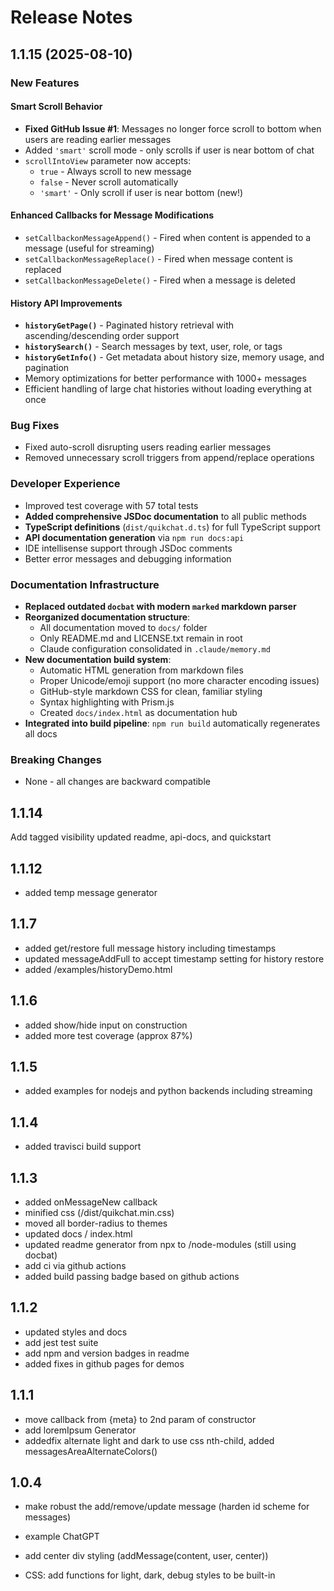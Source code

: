 # Release Notes

## 1.1.15 (2025-08-10)

### New Features

#### Smart Scroll Behavior
- **Fixed GitHub Issue #1**: Messages no longer force scroll to bottom when users are reading earlier messages
- Added `'smart'` scroll mode - only scrolls if user is near bottom of chat
- `scrollIntoView` parameter now accepts:
  - `true` - Always scroll to new message
  - `false` - Never scroll automatically  
  - `'smart'` - Only scroll if user is near bottom (new!)

#### Enhanced Callbacks for Message Modifications
- `setCallbackonMessageAppend()` - Fired when content is appended to a message (useful for streaming)
- `setCallbackonMessageReplace()` - Fired when message content is replaced
- `setCallbackonMessageDelete()` - Fired when a message is deleted

#### History API Improvements
- **`historyGetPage()`** - Paginated history retrieval with ascending/descending order support
- **`historySearch()`** - Search messages by text, user, role, or tags
- **`historyGetInfo()`** - Get metadata about history size, memory usage, and pagination
- Memory optimizations for better performance with 1000+ messages
- Efficient handling of large chat histories without loading everything at once

### Bug Fixes
- Fixed auto-scroll disrupting users reading earlier messages
- Removed unnecessary scroll triggers from append/replace operations

### Developer Experience
- Improved test coverage with 57 total tests  
- **Added comprehensive JSDoc documentation** to all public methods
- **TypeScript definitions** (`dist/quikchat.d.ts`) for full TypeScript support
- **API documentation generation** via `npm run docs:api`
- IDE intellisense support through JSDoc comments
- Better error messages and debugging information

### Documentation Infrastructure
- **Replaced outdated `docbat` with modern `marked` markdown parser**
- **Reorganized documentation structure**:
  - All documentation moved to `docs/` folder
  - Only README.md and LICENSE.txt remain in root
  - Claude configuration consolidated in `.claude/memory.md`
- **New documentation build system**:
  - Automatic HTML generation from markdown files
  - Proper Unicode/emoji support (no more character encoding issues)
  - GitHub-style markdown CSS for clean, familiar styling
  - Syntax highlighting with Prism.js
  - Created `docs/index.html` as documentation hub
- **Integrated into build pipeline**: `npm run build` automatically regenerates all docs

### Breaking Changes
- None - all changes are backward compatible

## 1.1.14 

Add tagged visibility 
updated readme, api-docs, and quickstart


## 1.1.12 

* added temp message generator

## 1.1.7

* added get/restore full message history including timestamps
* updated messageAddFull to accept timestamp setting for history restore
* added /examples/historyDemo.html

## 1.1.6

* added show/hide input on construction
* added more test coverage (approx 87%)

## 1.1.5

* added  examples for nodejs and python backends including streaming

## 1.1.4

* added  travisci build support

## 1.1.3

* added onMessageNew callback
* minified css (/dist/quikchat.min.css)
* moved all border-radius to themes
* updated docs / index.html
* updated readme generator from npx to /node-modules (still using docbat)
* add ci via github actions
* added build passing badge based on github actions

## 1.1.2 

* updated styles and docs
* add jest test suite
* add npm and version badges in readme
* added fixes in github pages for demos

## 1.1.1 

* move callback from {meta} to 2nd param of constructor
* add loremIpsum Generator
* addedfix alternate light and dark to use css nth-child, added messagesAreaAlternateColors()

## 1.0.4

* make robust the add/remove/update message (harden id scheme for messages)
* example ChatGPT

* add center div styling (addMessage(content, user, center))
* CSS: add functions for light, dark, debug styles to be built-in

